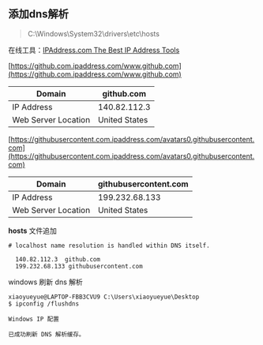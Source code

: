 ## 添加dns解析

> C:\\Windows\\System32\\drivers\\etc\\hosts

在线工具：[IPAddress.com The Best IP Address Tools](https://www.ipaddress.com/ip-lookup)

[https://github.com.ipaddress.com/www.github.com](https://github.com.ipaddress.com/www.github.com)

| Domain | github.com |
| --- | --- |
| IP Address | 140.82.112.3 |
| Web Server Location | United States |

[https://githubusercontent.com.ipaddress.com/avatars0.githubusercontent.com](https://githubusercontent.com.ipaddress.com/avatars0.githubusercontent.com)

| Domain | githubusercontent.com |
| --- | --- |
| IP Address | 199.232.68.133 |
| Web Server Location | United States |

**hosts** 文件追加

```shell
# localhost name resolution is handled within DNS itself.

  140.82.112.3  github.com  
  199.232.68.133 githubusercontent.com
```

windows 刷新 dns 解析

```shell
xiaoyueyue@LAPTOP-FBB3CVU9 C:\Users\xiaoyueyue\Desktop
$ ipconfig /flushdns

Windows IP 配置

已成功刷新 DNS 解析缓存。
```